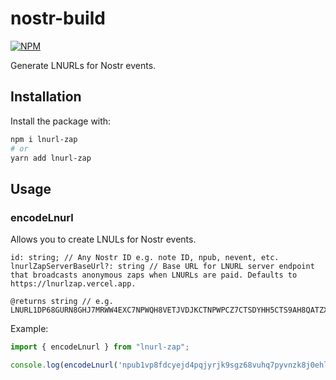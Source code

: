 # nostr-build
[![NPM](https://img.shields.io/npm/v/lnurl-zap.svg)](https://www.npmjs.com/package/lnurl-zap)

Generate LNURLs for Nostr events.

## Installation

Install the package with:

```bash
npm i lnurl-zap
# or
yarn add lnurl-zap
```

## Usage

### encodeLnurl

Allows you to create LNULs for Nostr events.

```
id: string; // Any Nostr ID e.g. note ID, npub, nevent, etc.
lnurlZapServerBaseUrl?: string // Base URL for LNURL server endpoint that broadcasts anonymous zaps when LNURLs are paid. Defaults to https://lnurlzap.vercel.app. 

@returns string // e.g. LNURL1DP68GURN8GHJ7MRWW4EXC7NPWQH8VETJVDJKCTNPWPCZ7CTSDYHH5CTS9AH8QATZX9M8QWRXV33HJET2VS68QUT209EX56EEWDNH5D3CWE6KSUFHWPUHVMN6DVUX5VR9DPKXC6NKWANHQWRWXEJHZUMJDEC8XACJW3JE6
```

Example:

```js
import { encodeLnurl } from "lnurl-zap";

console.log(encodeLnurl('npub1vp8fdcyejd4pqjyrjk9sgz68vuhq7pyvnzk8j0ehlljvwgp8n6eqsrnpsw'))
```

